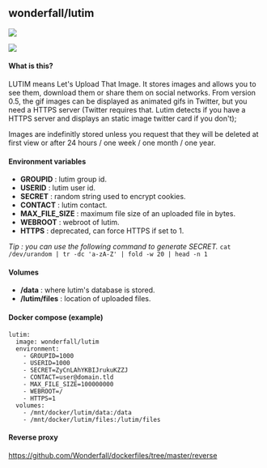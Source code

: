 ## wonderfall/lutim
[![](https://badge.imagelayers.io/wonderfall/lutim:latest.svg)](https://imagelayers.io/?images=wonderfall/lutim:latest 'Get your own badge on imagelayers.io')

![](https://i.goopics.net/rf.png)

#### What is this?
LUTIM means Let's Upload That Image.
It stores images and allows you to see them, download them or share them on social networks. From version 0.5, the gif images can be displayed as animated gifs in Twitter, but you need a HTTPS server (Twitter requires that. Lutim detects if you have a HTTPS server and displays an static image twitter card if you don't);

Images are indefinitly stored unless you request that they will be deleted at first view or after 24 hours / one week / one month / one year.

#### Environment variables
- **GROUPID** : lutim group id.
- **USERID** : lutim user id.
- **SECRET** : random string used to encrypt cookies.
- **CONTACT** : lutim contact.
- **MAX_FILE_SIZE** : maximum file size of an uploaded file in bytes.
- **WEBROOT** : webroot of lutim.
- **HTTPS** : deprecated, can force HTTPS if set to 1.

*Tip : you can use the following command to generate SECRET.*
`cat /dev/urandom | tr -dc 'a-zA-Z' | fold -w 20 | head -n 1`

#### Volumes
- **/data** : where lutim's database is stored.
- **/lutim/files** : location of uploaded files.

#### Docker compose (example)
```
lutim:
  image: wonderfall/lutim
  environment:
    - GROUPID=1000
    - USERID=1000
    - SECRET=ZyCnLAhYKBIJrukuKZZJ
    - CONTACT=user@domain.tld
    - MAX_FILE_SIZE=100000000
    - WEBROOT=/
    - HTTPS=1
  volumes:
    - /mnt/docker/lutim/data:/data
    - /mnt/docker/lutim/files:/lutim/files
```

#### Reverse proxy
https://github.com/Wonderfall/dockerfiles/tree/master/reverse
